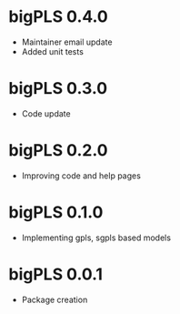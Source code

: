 # bigPLS 0.4.0 

* Maintainer email update
* Added unit tests

# bigPLS 0.3.0 

* Code update

# bigPLS 0.2.0 

* Improving code and help pages

# bigPLS 0.1.0 

* Implementing gpls, sgpls based models

# bigPLS 0.0.1 

* Package creation

